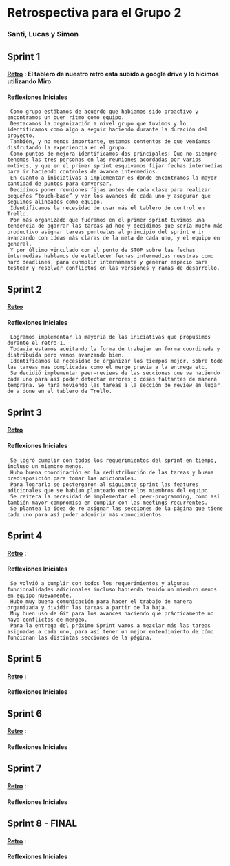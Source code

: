 # Retrospectiva para el Grupo 2

### Santi, Lucas y Simon

## Sprint 1

#### [Retro](https://drive.google.com/file/d/1sQz_QFPDwsgH0QhJVXRa9l9P64Nel3dj/view?usp=sharing) : El tablero de nuestro retro esta subido a google drive y lo hicimos utilizando Miro.

#### Reflexiones Iniciales

     Como grupo estábamos de acuerdo que habíamos sido proactivo y encontramos un buen ritmo como equipo.
     Destacamos la organización a nivel grupo que tuvimos y lo identificamos como algo a seguir haciendo durante la duración del proyecto.
     También, y no menos importante, estamos contentos de que veníamos disfrutando la experiencia en el grupo.
     Como puntos de mejora identificamos dos principales: Que no siempre tenemos las tres personas en las reuniones acordadas por varios motivos, y que en el primer sprint esquivamos fijar fechas intermedias para ir haciendo controles de avance intermedios.
     En cuanto a iniciativas a implementar es donde encontramos la mayor cantidad de puntos para conversar.
     Decidimos poner reuniones fijas antes de cada clase para realizar pequeños “touch-base” y ver los avances de cada uno y asegurar que seguimos alineados como equipo.
     Identificamos la necesidad de usar más el tablero de control en Trello.
     Por más organizado que fuéramos en el primer sprint tuvimos una tendencia de agarrar las tareas ad-hoc y decidimos que sería mucho más productivo asignar tareas puntuales al principio del sprint e ir avanzando con ideas más claras de la meta de cada uno, y el equipo en general.
     Y por último vinculado con el punto de STOP sobre las fechas intermedias hablamos de establecer fechas intermedias nuestras como hard deadlines, para cunmplir internamente y generar espacio para testear y resolver conflictos en las versiones y ramas de desarrollo.

## Sprint 2

#### [Retro](https://drive.google.com/file/d/1gPcfIKVtnYRiZZQsoPABR1Mp4ijllJKi/view?usp=sharing)

#### Reflexiones Iniciales
     Logramos implementar la mayoria de las iniciativas que propusimos durante el retro 1.
     Todavia estamos aceitando la forma de trabajar en forma coordinada y distribuida pero vamos avanzando bien.
     Identificamos la necesidad de organizar los tiempos mejor, sobre todo las tareas mas complicadas como el merge previa a la entrega etc.
     Se decidió implementar peer-reviews de las secciones que va haciendo cada uno para así poder detectar errores o cosas faltantes de manera temprana. Se hará moviendo las tareas a la sección de review en lugar de a done en el tablero de Trello.
## Sprint 3

#### [Retro](https://drive.google.com/file/d/1OlOxQvVrCro0yw2hvwYYIEaVfh6sh3s8/view?usp=sharing)

#### Reflexiones Iniciales

     Se logró cumplir con todos los requerimientos del sprint en tiempo, incluso un miembro menos.
     Hubo buena coordinación en la redistribución de las tareas y buena predisposición para tomar las adicionales.
     Para lograrlo se postergaron al siguiente sprint las features adicionales que se habían planteado entre los miembros del equipo.
     Se reitera la necesidad de implementar el peer-programming, como así también mayor compromiso en cumplir con las meetings recurrentes.
     Se plantea la idea de re asignar las secciones de la página que tiene cada uno para así poder adquirir más conocimientos.

## Sprint 4

#### [Retro](https://drive.google.com/file/d/1sjWVJ1wr8yGB8dUonhm7-TGr4re17BoA/view?usp=sharing) :

#### Reflexiones Iniciales

     Se volvió a cumplir con todos los requerimientos y algunas funcionalidades adicionales incluso habiendo tenido un miembro menos en equipo nuevamente.
     Hubo muy buena comunicación para hacer el trabajo de manera organizada y dividir las tareas a partir de la baja.
     Muy buen uso de Git para los avances haciendo que prácticamente no haya conflictos de mergeo.
     Para la entrega del próximo Sprint vamos a mezclar más las tareas asignadas a cada uno, para así tener un mejor entendimiento de cómo funcionan las distintas secciones de la página.

## Sprint 5

#### [Retro]() :

#### Reflexiones Iniciales

## Sprint 6

#### [Retro]() :

#### Reflexiones Iniciales

## Sprint 7

#### [Retro]() :

#### Reflexiones Iniciales

## Sprint 8 - FINAL

#### [Retro]() :

#### Reflexiones Iniciales
